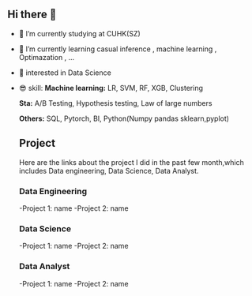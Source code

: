 ## Hi there 👋

- 🔭 I’m currently studying at CUHK(SZ)
- 🌱 I’m currently learning casual inference , machine learning , Optimazation , ...
- 💬 interested in  Data Science
- 😎 skill:
  **Machine learning:** LR, SVM, RF, XGB, Clustering
  
  **Sta:** A/B Testing, Hypothesis testing, Law of large numbers
  
  **Others:** SQL, Pytorch, BI, Python(Numpy pandas sklearn,pyplot)

  ## Project

  Here are the links about the project I did in the past few month,which includes Data engineering, Data Science, Data Analyst.
  ### Data Engineering
    -Project 1: name
    -Project 2: name 
  ### Data Science
    -Project 1: name
    -Project 2: name 
  ### Data Analyst
    -Project 1: name
    -Project 2: name 
